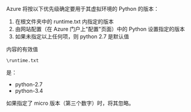 ﻿Azure 将按以下优先级确定要用于其虚拟环境的 Python 的版本：

1. 在根文件夹中的 runtime.txt 内指定的版本
1. 由网站配置（在 Azure 门户上"配置"页面）中的 Python 设置指定的版本
1. 如果未指定以上任何项，则 python 2.7 是默认值

内容的有效值 

    \runtime.txt

是：

- python-2.7
- python-3.4

如果指定了 micro 版本（第三个数字）时，将其忽略。
